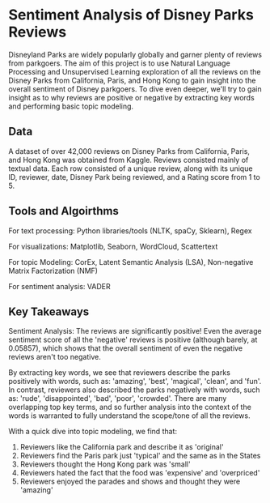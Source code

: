 # Sentiment Analysis of Disney Parks Reviews
Disneyland Parks are widely popularly globally and garner plenty of reviews from parkgoers.  The aim of this project is to use Natural Language Processing and Unsupervised Learning exploration of all the reviews on the Disney Parks from California, Paris, and Hong Kong to gain insight into the overall sentiment of Disney parkgoers.  To dive even deeper, we'll try to gain insight as to why reviews are positive or negative by extracting key words and performing basic topic modeling.

## Data
A dataset of over 42,000 reviews on Disney Parks from California, Paris, and Hong Kong was obtained from Kaggle.  Reviews consisted mainly of textual data.  Each row consisted of a unique review, along with its unique ID, reviewer, date, Disney Park being reviewed, and a Rating score from 1 to 5.

## Tools and Algoirthms
For text processing: Python libraries/tools (NLTK, spaCy, Sklearn), Regex

For visualizations: Matplotlib, Seaborn, WordCloud, Scattertext

For topic Modeling: CorEx, Latent Semantic Analysis (LSA), Non-negative Matrix Factorization (NMF)

For sentiment analysis: VADER

## Key Takeaways
Sentiment Analysis: The reviews are significantly positive! Even the average sentiment score of all the 'negative' reviews is positive (although barely, at 0.05857), which shows that the overall sentiment of even the negative reviews aren't too negative.

By extracting key words, we see that reviewers describe the parks positively with words, such as: 'amazing', 'best', 'magical', 'clean', and 'fun'.  In contrast, reviewers also described the parks negatively with words, such as: 'rude', 'disappointed', 'bad', 'poor', 'crowded'.  There are many overlapping top key terms, and so further analysis into the context of the words is warranted to fully understand the scope/tone of all the reviews.

With a quick dive into topic modeling, we find that:
1. Reviewers like the California park and describe it as 'original'
2. Reviewers find the Paris park just 'typical' and the same as in the States
3. Reviewers thought the Hong Kong park was 'small'
4. Reviewers hated the fact that the food was 'expensive' and 'overpriced'
5. Reviewers enjoyed the parades and shows and thought they were 'amazing'
